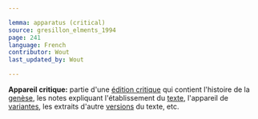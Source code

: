 ```yaml
---

lemma: apparatus (critical)
source: gresillon_elments_1994
page: 241
language: French
contributor: Wout
last_updated_by: Wout

---
```


**Appareil critique:** partie d'une [édition critique](editionGenetic.html) qui contient l'histoire de la [genèse](genesis.html), les notes expliquant l'établissement du [texte](text.html), l'appareil de [variantes](variant.html), les extraits d'autre [versions](version.html) du texte, etc.
